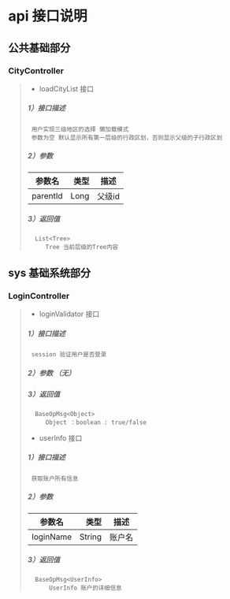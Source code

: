 # api 接口说明
## 公共基础部分
### CityController

> * loadCityList  接口
>  ##### 1）接口描述
>      用户实现三级地区的选择 懒加载模式 
>      参数为空 默认显示所有第一层级的行政区划，否则显示父级的子行政区划
>  ##### 2）参数
>  | 参数名        | 类型   |  描述  |
>  | --------   | -----:  | :----:  |
>  | parentId     | Long |   父级id     |
>  ##### 3）返回值
>       List<Tree> 
>          Tree 当前层级的Tree内容
## sys 基础系统部分
### LoginController
 
> * loginValidator  接口
>  ##### 1）接口描述
>      session 验证用户是否登录
>  ##### 2）参数 （无）
>  ##### 3）返回值
>       BaseOpMsg<Object>
>          Object ：boolean : true/false
> * userInfo  接口
>  ##### 1）接口描述
>      获取账户所有信息
>  ##### 2）参数
>  | 参数名        | 类型   |  描述  |
>  | --------   | -----:  | :----:  |
>  | loginName     | String |   账户名     |
>  ##### 3）返回值
>       BaseOpMsg<UserInfo>
>           UserInfo 账户的详细信息

